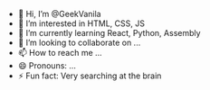 - 👋 Hi, I’m @GeekVanila
- 👀 I’m interested in HTML, CSS, JS
- 🌱 I’m currently learning React, Python, Assembly
- 💞️ I’m looking to collaborate on ...
- 📫 How to reach me ...
- 😄 Pronouns: ...
- ⚡ Fun fact: Very searching at the brain

<!---
GeekVanila/GeekVanila is a ✨ special ✨ repository because its `README.md` (this file) appears on your GitHub profile.
You can click the Preview link to take a look at your changes.
--->
